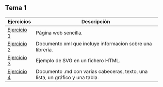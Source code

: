 ## Tema 1
  Ejercicios   | Descripción
------------- | ------------
 [Ejercicio 1](Ejercicio1.html)  | Página web sencilla.
 [Ejercicio 2](Ejercicio2.xml)  | Documento xml que incluye informacion sobre una librería.
 [Ejercicio 3](Ejercicio3.html)  | Ejemplo de SVG en un fichero HTML.
 [Ejercicio 4](../../pruebaLLMM/README.md)  | Documento .md con varias cabeceras, texto, una lista, un gráfico y una tabla.
